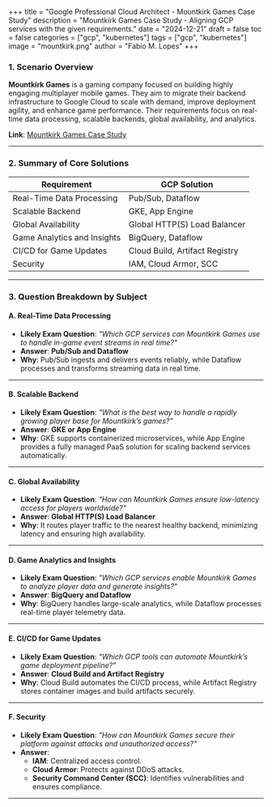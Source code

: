 +++
title = "Google Professional Cloud Architect - Mountkirk Games Case Study"
description = "Mountkirk Games Case Study - Aligning GCP services with the given requirements."
date =  "2024-12-21"
draft = false
toc = false
categories = ["gcp", "kubernetes"]
tags = ["gcp", "kubernetes"]
image = "mountkirk.png"
author = "Fabio M. Lopes"
+++

### 1. Scenario Overview

**Mountkirk Games** is a gaming company focused on building highly engaging multiplayer mobile games. They aim to migrate their backend infrastructure to Google Cloud to scale with demand, improve deployment agility, and enhance game performance. Their requirements focus on real-time data processing, scalable backends, global availability, and analytics.

**Link**: [Mountkirk Games Case Study](https://services.google.com/fh/files/blogs/master_case_study_mountkirk_games.pdf)

---

### 2. Summary of Core Solutions

| **Requirement**                       | **GCP Solution**                  |
|---------------------------------------|------------------------------------|
| Real-Time Data Processing             | Pub/Sub, Dataflow                 |
| Scalable Backend                      | GKE, App Engine                   |
| Global Availability                   | Global HTTP(S) Load Balancer      |
| Game Analytics and Insights           | BigQuery, Dataflow                |
| CI/CD for Game Updates                | Cloud Build, Artifact Registry    |
| Security                              | IAM, Cloud Armor, SCC             |

---

### 3. Question Breakdown by Subject

#### **A. Real-Time Data Processing**
- **Likely Exam Question**: *"Which GCP services can Mountkirk Games use to handle in-game event streams in real time?"*
- **Answer**: **Pub/Sub and Dataflow**  
- **Why**: Pub/Sub ingests and delivers events reliably, while Dataflow processes and transforms streaming data in real time.

---

#### **B. Scalable Backend**
- **Likely Exam Question**: *"What is the best way to handle a rapidly growing player base for Mountkirk’s games?"*
- **Answer**: **GKE or App Engine**  
- **Why**: GKE supports containerized microservices, while App Engine provides a fully managed PaaS solution for scaling backend services automatically.

---

#### **C. Global Availability**
- **Likely Exam Question**: *"How can Mountkirk Games ensure low-latency access for players worldwide?"*
- **Answer**: **Global HTTP(S) Load Balancer**  
- **Why**: It routes player traffic to the nearest healthy backend, minimizing latency and ensuring high availability.

---

#### **D. Game Analytics and Insights**
- **Likely Exam Question**: *"Which GCP services enable Mountkirk Games to analyze player data and generate insights?"*
- **Answer**: **BigQuery and Dataflow**  
- **Why**: BigQuery handles large-scale analytics, while Dataflow processes real-time player telemetry data.

---

#### **E. CI/CD for Game Updates**
- **Likely Exam Question**: *"Which GCP tools can automate Mountkirk’s game deployment pipeline?"*
- **Answer**: **Cloud Build and Artifact Registry**  
- **Why**: Cloud Build automates the CI/CD process, while Artifact Registry stores container images and build artifacts securely.

---

#### **F. Security**
- **Likely Exam Question**: *"How can Mountkirk Games secure their platform against attacks and unauthorized access?"*
- **Answer**:  
  - **IAM**: Centralized access control.  
  - **Cloud Armor**: Protects against DDoS attacks.  
  - **Security Command Center (SCC)**: Identifies vulnerabilities and ensures compliance.

---